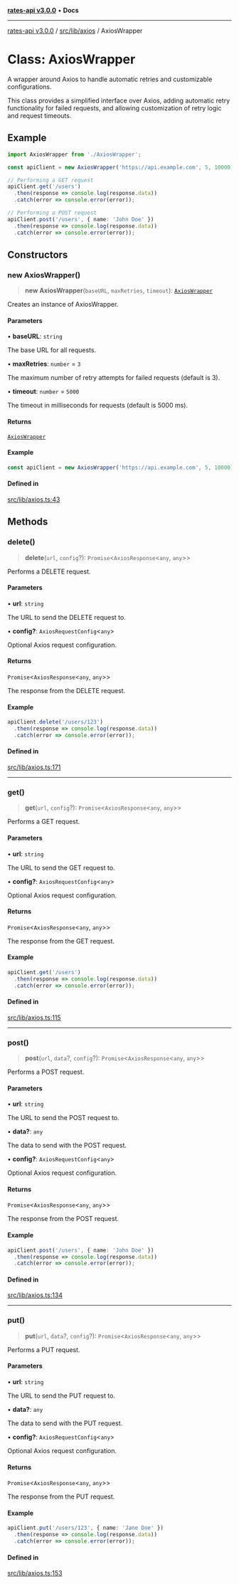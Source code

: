 [**rates-api v3.0.0**](../../../../README.md) • **Docs**

***

[rates-api v3.0.0](../../../../modules.md) / [src/lib/axios](../README.md) / AxiosWrapper

# Class: AxiosWrapper

A wrapper around Axios to handle automatic retries and customizable configurations.

This class provides a simplified interface over Axios, adding automatic retry functionality
for failed requests, and allowing customization of retry logic and request timeouts.

## Example

```typescript
import AxiosWrapper from './AxiosWrapper';

const apiClient = new AxiosWrapper('https://api.example.com', 5, 10000);

// Performing a GET request
apiClient.get('/users')
  .then(response => console.log(response.data))
  .catch(error => console.error(error));

// Performing a POST request
apiClient.post('/users', { name: 'John Doe' })
  .then(response => console.log(response.data))
  .catch(error => console.error(error));
```

## Constructors

### new AxiosWrapper()

> **new AxiosWrapper**(`baseURL`, `maxRetries`, `timeout`): [`AxiosWrapper`](AxiosWrapper.md)

Creates an instance of AxiosWrapper.

#### Parameters

• **baseURL**: `string`

The base URL for all requests.

• **maxRetries**: `number` = `3`

The maximum number of retry attempts for failed requests (default is 3).

• **timeout**: `number` = `5000`

The timeout in milliseconds for requests (default is 5000 ms).

#### Returns

[`AxiosWrapper`](AxiosWrapper.md)

#### Example

```typescript
const apiClient = new AxiosWrapper('https://api.example.com', 5, 10000);
```

#### Defined in

[src/lib/axios.ts:43](https://github.com/ZelCore-io/rates-api/blob/6685e3f3773638f4d641af3eec276ce5ce2b0d4c/src/lib/axios.ts#L43)

## Methods

### delete()

> **delete**(`url`, `config`?): `Promise`\<`AxiosResponse`\<`any`, `any`\>\>

Performs a DELETE request.

#### Parameters

• **url**: `string`

The URL to send the DELETE request to.

• **config?**: `AxiosRequestConfig`\<`any`\>

Optional Axios request configuration.

#### Returns

`Promise`\<`AxiosResponse`\<`any`, `any`\>\>

The response from the DELETE request.

#### Example

```typescript
apiClient.delete('/users/123')
  .then(response => console.log(response.data))
  .catch(error => console.error(error));
```

#### Defined in

[src/lib/axios.ts:171](https://github.com/ZelCore-io/rates-api/blob/6685e3f3773638f4d641af3eec276ce5ce2b0d4c/src/lib/axios.ts#L171)

***

### get()

> **get**(`url`, `config`?): `Promise`\<`AxiosResponse`\<`any`, `any`\>\>

Performs a GET request.

#### Parameters

• **url**: `string`

The URL to send the GET request to.

• **config?**: `AxiosRequestConfig`\<`any`\>

Optional Axios request configuration.

#### Returns

`Promise`\<`AxiosResponse`\<`any`, `any`\>\>

The response from the GET request.

#### Example

```typescript
apiClient.get('/users')
  .then(response => console.log(response.data))
  .catch(error => console.error(error));
```

#### Defined in

[src/lib/axios.ts:115](https://github.com/ZelCore-io/rates-api/blob/6685e3f3773638f4d641af3eec276ce5ce2b0d4c/src/lib/axios.ts#L115)

***

### post()

> **post**(`url`, `data`?, `config`?): `Promise`\<`AxiosResponse`\<`any`, `any`\>\>

Performs a POST request.

#### Parameters

• **url**: `string`

The URL to send the POST request to.

• **data?**: `any`

The data to send with the POST request.

• **config?**: `AxiosRequestConfig`\<`any`\>

Optional Axios request configuration.

#### Returns

`Promise`\<`AxiosResponse`\<`any`, `any`\>\>

The response from the POST request.

#### Example

```typescript
apiClient.post('/users', { name: 'John Doe' })
  .then(response => console.log(response.data))
  .catch(error => console.error(error));
```

#### Defined in

[src/lib/axios.ts:134](https://github.com/ZelCore-io/rates-api/blob/6685e3f3773638f4d641af3eec276ce5ce2b0d4c/src/lib/axios.ts#L134)

***

### put()

> **put**(`url`, `data`?, `config`?): `Promise`\<`AxiosResponse`\<`any`, `any`\>\>

Performs a PUT request.

#### Parameters

• **url**: `string`

The URL to send the PUT request to.

• **data?**: `any`

The data to send with the PUT request.

• **config?**: `AxiosRequestConfig`\<`any`\>

Optional Axios request configuration.

#### Returns

`Promise`\<`AxiosResponse`\<`any`, `any`\>\>

The response from the PUT request.

#### Example

```typescript
apiClient.put('/users/123', { name: 'Jane Doe' })
  .then(response => console.log(response.data))
  .catch(error => console.error(error));
```

#### Defined in

[src/lib/axios.ts:153](https://github.com/ZelCore-io/rates-api/blob/6685e3f3773638f4d641af3eec276ce5ce2b0d4c/src/lib/axios.ts#L153)
